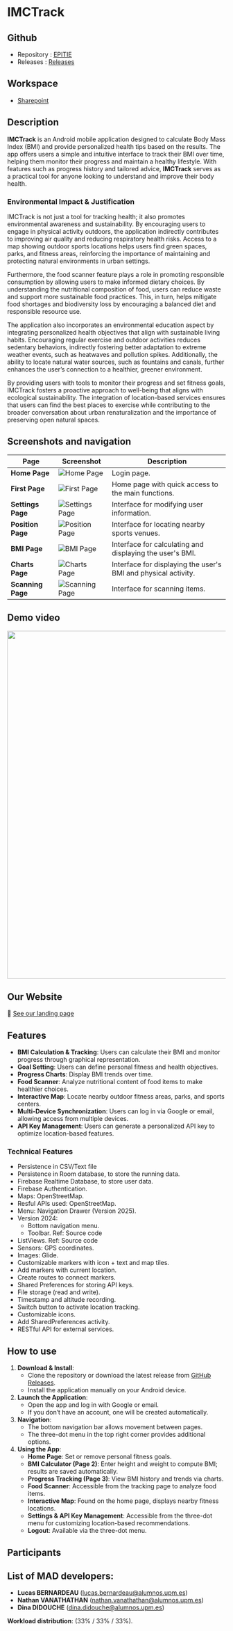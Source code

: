 # IMCTrack

## Github
- Repository : [EPITIE](https://github.com/lucasbnrd05/epitie)
- Releases : [Releases](https://github.com/lucasbnrd05/epitie/releases)

## Workspace
- [Sharepoint](https://upm365.sharepoint.com/:u:/r/sites/epitie/SitePages/Tracking.aspx?csf=1&web=1&share=Efsjl89nsdZOqjWHYzD16RgBEHoe9oesrnNQVink2C_l2A&e=Mqcmyo)

## Description
**IMCTrack** is an Android mobile application designed to calculate Body Mass Index (BMI) and provide personalized health tips based on the results. The app offers users a simple and intuitive interface to track their BMI over time, helping them monitor their progress and maintain a healthy lifestyle. With features such as progress history and tailored advice, **IMCTrack** serves as a practical tool for anyone looking to understand and improve their body health.

### Environmental Impact & Justification
IMCTrack is not just a tool for tracking health; it also promotes environmental awareness and sustainability. By encouraging users to engage in physical activity outdoors, the application indirectly contributes to improving air quality and reducing respiratory health risks. Access to a map showing outdoor sports locations helps users find green spaces, parks, and fitness areas, reinforcing the importance of maintaining and protecting natural environments in urban settings.

Furthermore, the food scanner feature plays a role in promoting responsible consumption by allowing users to make informed dietary choices. By understanding the nutritional composition of food, users can reduce waste and support more sustainable food practices. This, in turn, helps mitigate food shortages and biodiversity loss by encouraging a balanced diet and responsible resource use.

The application also incorporates an environmental education aspect by integrating personalized health objectives that align with sustainable living habits. Encouraging regular exercise and outdoor activities reduces sedentary behaviors, indirectly fostering better adaptation to extreme weather events, such as heatwaves and pollution spikes. Additionally, the ability to locate natural water sources, such as fountains and canals, further enhances the user’s connection to a healthier, greener environment.

By providing users with tools to monitor their progress and set fitness goals, IMCTrack fosters a proactive approach to well-being that aligns with ecological sustainability. The integration of location-based services ensures that users can find the best places to exercise while contributing to the broader conversation about urban renaturalization and the importance of preserving open natural spaces.


## Screenshots and navigation

| Page | Screenshot | Description |
|------|-----------|-------------|
| **Home Page** | ![Home Page](files/home.png) | Login page. |
| **First Page** | ![First Page](files/page1.png) | Home page with quick access to the main functions. |
| **Settings Page** | ![Settings Page](files/settings.png) | Interface for modifying user information. |
| **Position Page** | ![Position Page](files/localisation.png) | Interface for locating nearby sports venues. |
| **BMI Page** | ![BMI Page](files/bmi.png) | Interface for calculating and displaying the user's BMI. |
| **Charts Page** | ![Charts Page](files/chart.png) | Interface for displaying the user's BMI and physical activity. |
| **Scanning Page** | ![Scanning Page](files/scan.png) | Interface for scanning items. |

## Demo video
<img src="https://media.giphy.com/media/jaXDDTuKmeJvwI56kV/giphy.gif?cid=790b7611ewvkvfqfy8ze9n3bdh0ej20xcuqkvti8txpyocm6&ep=v1_gifs_search&rid=giphy.gif&ct=g" width="800">

## Our Website
🔗 [See our landing page](https://lucasbnrd05.github.io/imctrack/index.html)


## Features
- **BMI Calculation & Tracking**: Users can calculate their BMI and monitor progress through graphical representation.
- **Goal Setting**: Users can define personal fitness and health objectives.
- **Progress Charts**: Display BMI trends over time.
- **Food Scanner**: Analyze nutritional content of food items to make healthier choices.
- **Interactive Map**: Locate nearby outdoor fitness areas, parks, and sports centers.
- **Multi-Device Synchronization**: Users can log in via Google or email, allowing access from multiple devices.
- **API Key Management**: Users can generate a personalized API key to optimize location-based features.

### Technical Features
- Persistence in CSV/Text file  
- Persistence in Room database, to store the running data.   
- Firebase Realtime Database, to store user data.  
- Firebase Authentication. 
- Maps: OpenStreetMap. 
- Resful APIs used: OpenStreetMap. 
- Menu: Navigation Drawer (Version 2025). 
- Version 2024:  
  - Bottom navigation menu.   
  - Toolbar. Ref: Source code  
- ListViews. Ref: Source code  
- Sensors: GPS coordinates. 
- Images: Glide. 
- Customizable markers with icon + text and map tiles. 
- Add markers with current location. 
- Create routes to connect markers. 
- Shared Preferences for storing API keys. 
- File storage (read and write). 
- Timestamp and altitude recording. 
- Switch button to activate location tracking. 
- Customizable icons. 
- Add SharedPreferences activity. 
- RESTful API for external services.

## How to use
1. **Download & Install**:
   - Clone the repository or download the latest release from [GitHub Releases](https://github.com/lucasbnrd05/epitie/releases).
   - Install the application manually on your Android device.
2. **Launch the Application**:
   - Open the app and log in with Google or email.
   - If you don’t have an account, one will be created automatically.
3. **Navigation**:
   - The bottom navigation bar allows movement between pages.
   - The three-dot menu in the top right corner provides additional options.
4. **Using the App**:
   - **Home Page**: Set or remove personal fitness goals.
   - **BMI Calculator (Page 2)**: Enter height and weight to compute BMI; results are saved automatically.
   - **Progress Tracking (Page 3)**: View BMI history and trends via charts.
   - **Food Scanner**: Accessible from the tracking page to analyze food items.
   - **Interactive Map**: Found on the home page, displays nearby fitness locations.
   - **Settings & API Key Management**: Accessible from the three-dot menu for customizing location-based recommendations.
   - **Logout**: Available via the three-dot menu.

## Participants
## List of MAD developers:
- **Lucas BERNARDEAU** (lucas.bernardeau@alumnos.upm.es)
- **Nathan VANATHATHAN** (nathan.vanathathan@alumnos.upm.es)
- **Dina DIDOUCHE** (dina.didouche@alumnos.upm.es)

**Workload distribution**: (33% / 33% / 33%).





